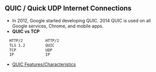 ## QUIC / Quick UDP Internet Connections 
- In 2012, Google started developing QUIC. 2014 QUIC is used on all Google services, Chrome, and mobile apps.
- **QUIC vs TCP**
```html
  HTTP/2          HTTP/2
  TLS 1.2         QUIC
  TCP             UDP
  IP              IP
```
- [QUIC Features/Characteristics](Features_Characteristics)
